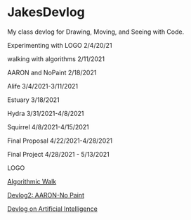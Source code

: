 # JakesDevlog
My class devlog for Drawing, Moving, and Seeing with Code.





Experimenting with LOGO 2/4/20/21

walking with algorithms 2/11/2021

AARON and NoPaint 2/18/2021

Alife 3/4/2021-3/11/2021

Estuary 3/18/2021

Hydra 3/31/2021-4/8/2021

Squirrel 4/8/2021-4/15/2021

Final Proposal 4/22/2021-4/28/2021

Final Project 4/28/2021 - 5/13/2021



LOGO

[Algorithmic Walk](https://chiefkicks.github.io/JakesDevlog/AlgorithmicWalk.)

[Devlog2: AARON-No Paint ](https://chiefkicks.github.io/JakesDevlog/2:AARON-NOPAINT.md)

[Devlog on Artificial Intelligence ](https://chiefkicks.github.io/JakesDevlog/AIDevlog.md)
